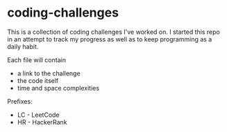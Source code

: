 # coding-challenges
This is a collection of coding challenges I've worked on. I started this repo in an attempt to track my progress as well as to keep programming as a daily habit.

Each file will contain
- a link to the challenge
- the code itself
- time and space complexities

Prefixes:
- LC - LeetCode
- HR - HackerRank
